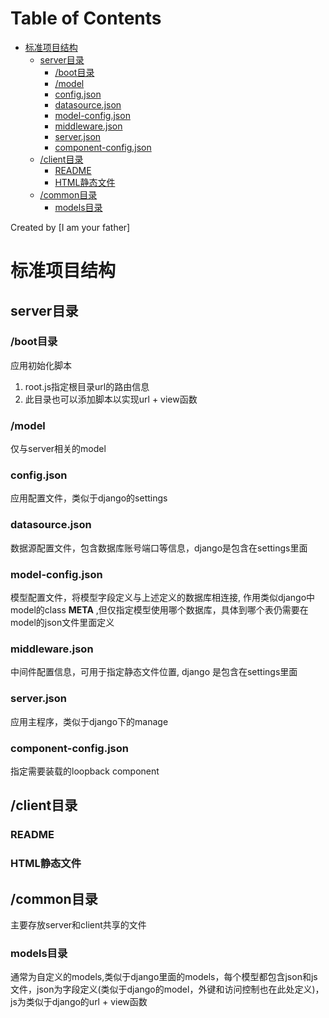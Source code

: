 
Table of Contents
=================

   * [标准项目结构](#标准项目结构)
      * [server目录](#server目录)
         * [/boot目录](#boot目录)
         * [/model](#model)
         * [config.json](#configjson)
         * [datasource.json](#datasourcejson)
         * [model-config.json](#model-configjson)
         * [middleware.json](#middlewarejson)
         * [server.json](#serverjson)
         * [component-config.json](#component-configjson)
      * [/client目录](#client目录)
         * [README](#readme)
         * [HTML静态文件](#html静态文件)
      * [/common目录](#common目录)
         * [models目录](#models目录)

Created by [I am your father]
# 标准项目结构  
## server目录  

### /boot目录  

应用初始化脚本  

1. root.js指定根目录url的路由信息
2. 此目录也可以添加脚本以实现url + view函数

### /model 

仅与server相关的model  

### config.json  

应用配置文件，类似于django的settings  

### datasource.json  

数据源配置文件，包含数据库账号端口等信息，django是包含在settings里面

### model-config.json  

模型配置文件，将模型字段定义与上述定义的数据库相连接, 作用类似django中model的class __META__  ,但仅指定模型使用哪个数据库，具体到哪个表仍需要在model的json文件里面定义

### middleware.json  

中间件配置信息，可用于指定静态文件位置, django 是包含在settings里面  

### server.json  

应用主程序，类似于django下的manage

### component-config.json  

指定需要装载的loopback component  

## /client目录  

### README  

### HTML静态文件  

## /common目录  

主要存放server和client共享的文件

### models目录 

通常为自定义的models,类似于django里面的models，每个模型都包含json和js文件，json为字段定义(类似于django的model，外键和访问控制也在此处定义)，js为类似于django的url + view函数

